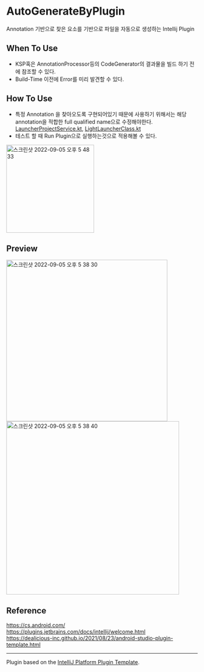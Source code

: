 # AutoGenerateByPlugin

Annotation 기반으로 찾은 요소를 기반으로 파일을 자동으로 생성하는 Intellij Plugin<br>

## When To Use
- KSP혹은 AnnotationProcessor등의 CodeGenerator의 결과물을 빌드 하기 전에 참조할 수 있다.<br>
- Build-Time 이전에 Error를 미리 발견할 수 있다.<br>

## How To Use
- 특정 Annotation 을 찾아오도록 구현되어있기 때문에 사용하기 위해서는 해당 annotation을 적합한 full qualified name으로 수정해야한다.<br>
[LauncherProjectService.kt](https://github.com/sodp5/AutoGenerateByPlugin/blob/main/src/main/kotlin/com/github/sodp5/intellijpluginsample/services/LauncherProjectService.kt), 
[LightLauncherClass.kt](https://github.com/sodp5/AutoGenerateByPlugin/blob/main/src/main/kotlin/com/github/sodp5/intellijpluginsample/psi/LightLauncherClass.kt)<br>
- 테스트 할 때 Run Plugin으로 실행하는것으로 적용해볼 수 있다.<br>
<img width="231" alt="스크린샷 2022-09-05 오후 5 48 33" src="https://user-images.githubusercontent.com/37904970/188408505-8b29f6af-37c0-457e-b1d3-6a47c36600af.png">


## Preview
<img width="424" alt="스크린샷 2022-09-05 오후 5 38 30" src="https://user-images.githubusercontent.com/37904970/188406546-4b604808-ce0a-4bd8-9262-07d1e27176de.png">

<img width="455" alt="스크린샷 2022-09-05 오후 5 38 40" src="https://user-images.githubusercontent.com/37904970/188406553-0cf30f39-7528-43dc-a81e-b486d036cb7a.png">

## Reference
https://cs.android.com/<br>
https://plugins.jetbrains.com/docs/intellij/welcome.html<br>
https://dealicious-inc.github.io/2021/08/23/android-studio-plugin-template.html<br>

---
Plugin based on the [IntelliJ Platform Plugin Template][template].

[template]: https://github.com/JetBrains/intellij-platform-plugin-template
